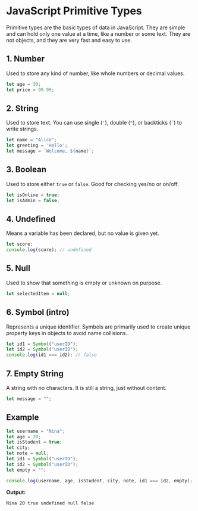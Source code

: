 # JavaScript Primitive Types

Primitive types are the basic types of data in JavaScript. They are simple and can hold only one value at a time, like a number or some text. They are not objects, and they are very fast and easy to use.

## 1. Number

Used to store any kind of number, like whole numbers or decimal values.

```js
let age = 30;
let price = 99.99;
```

## 2. String

Used to store text. You can use single (`'`), double (`"`), or backticks (`` ` ``) to write strings.

```js
let name = "Alice";
let greeting = 'Hello';
let message = `Welcome, ${name}`;
```

## 3. Boolean

Used to store either `true` or `false`. Good for checking yes/no or on/off.

```js
let isOnline = true;
let isAdmin = false;
```

## 4. Undefined

Means a variable has been declared, but no value is given yet.

```js
let score;
console.log(score); // undefined
```

## 5. Null

Used to show that something is empty or unknown on purpose.

```js
let selectedItem = null;
```

## 6. Symbol (intro)

Represents a unique identifier. Symbols are primarily used to create unique property keys in objects to avoid name collisions..

```js
let id1 = Symbol("userID");
let id2 = Symbol("userID");
console.log(id1 === id2); // false
```

## 7. Empty String

A string with no characters. It is still a string, just without content.

```js
let message = "";
```

## Example

```js
let username = "Nina";
let age = 20;
let isStudent = true;
let city;
let note = null;
let id1 = Symbol("userID");
let id2 = Symbol("userID");
let empty = "";

console.log(username, age, isStudent, city, note, id1 === id2, empty);
```

**Output:**

```txt
Nina 20 true undefined null false  
```
